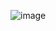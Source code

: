 ![image](https://user-images.githubusercontent.com/67383465/113565288-70c8d400-9628-11eb-8ef5-145a94570a38.png)

